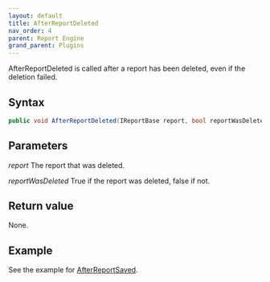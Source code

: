 ```yaml
---
layout: default
title: AfterReportDeleted
nav_order: 4
parent: Report Engine
grand_parent: Plugins
---
```


AfterReportDeleted is called after a report has been deleted, even if the deletion failed.

## Syntax
```csharp
public void AfterReportDeleted(IReportBase report, bool reportWasDeleted)
```

## Parameters
*report*
The report that was deleted.

*reportWasDeleted*
True if the report was deleted, false if not.

## Return value
None.

## Example
See the example for [AfterReportSaved](vfps://Topic/_43E0SK68Z).
